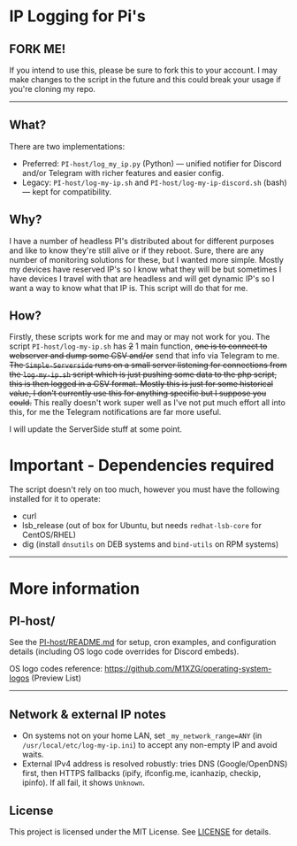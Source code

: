 # IP Logging for Pi's

## FORK ME!

If you intend to use this, please be sure to fork this to your account. I may make changes to the script in the future and this could break your usage if you're cloning my repo. 

----

## What?

There are two implementations:

- Preferred: `PI-host/log_my_ip.py` (Python) — unified notifier for Discord and/or Telegram with richer features and easier config.
- Legacy: `PI-host/log-my-ip.sh` and `PI-host/log-my-ip-discord.sh` (bash) — kept for compatibility.

## Why?

I have a number of headless PI's distributed about for different purposes and like to know they're still alive or if they reboot. Sure, there are any number of monitoring solutions for these, but I wanted more simple. Mostly my devices have reserved IP's so I know what they will be but sometimes I have devices I travel with that are headless and will get dynamic IP's so I want a way to know what that IP is. This script will do that for me.

## How?

Firstly, these scripts work for me and may or may not work for you.  The script `PI-host/log-my-ip.sh` has ~~2~~ 1 main function, ~~one is to connect to webserver and dump some CSV and/or~~ send that info via Telegram to me. ~~The `Simple-Serverside` runs on a small server listening for connections from the `log-my-ip.sh` script which is just pushing some data to the php script, this is then logged in a CSV format.  Mostly this is just for some historical value, I don't currently use this for anything specific but I suppose you could.~~ This really doesn't work super well as I've not put much effort all into this, for me the Telegram notifications are far more useful.

I will update the ServerSide stuff at some point.

# Important - Dependencies required

The script doesn't rely on too much, however you must have the following installed for it to operate:

* curl
* lsb_release (out of box for Ubuntu, but needs `redhat-lsb-core` for CentOS/RHEL)
* dig (install `dnsutils` on DEB systems and `bind-utils` on RPM systems)

---

# More information

## PI-host/

See the [PI-host/README.md](PI-host/README.md) for setup, cron examples, and configuration details (including OS logo code overrides for Discord embeds).

OS logo codes reference: https://github.com/M1XZG/operating-system-logos (Preview List)

---

## Network & external IP notes

- On systems not on your home LAN, set `_my_network_range=ANY` (in `/usr/local/etc/log-my-ip.ini`) to accept any non-empty IP and avoid waits.
- External IPv4 address is resolved robustly: tries DNS (Google/OpenDNS) first, then HTTPS fallbacks (ipify, ifconfig.me, icanhazip, checkip, ipinfo). If all fail, it shows `Unknown`.

## License

This project is licensed under the MIT License. See [LICENSE](LICENSE) for details.
